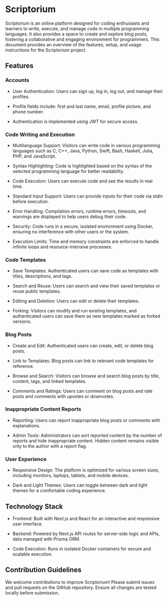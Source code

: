 # Scriptorium

Scriptorium is an online platform designed for coding enthusiasts and learners to write, execute, and manage code in multiple programming languages. It also provides a space to create and explore blog posts, fostering a collaborative and engaging environment for programmers. This document provides an overview of the features, setup, and usage instructions for the Scriptorium project.

## Features

### Accounts

- User Authentication: Users can sign up, log in, log out, and manage their profiles.

- Profile fields include: first and last name, email, profile picture, and phone number.

- Authentication is implemented using JWT for secure access.

### Code Writing and Execution

- Multilanguage Support: Visitors can write code in various programming languages such as C, C++, Java, Python, Swift, Bash, Haskell, Julia, PHP, and JavaScript.

- Syntax Highlighting: Code is highlighted based on the syntax of the selected programming language for better readability.

- Code Execution: Users can execute code and see the results in real time.

- Standard Input Support: Users can provide inputs for their code via stdin before execution.

- Error Handling: Compilation errors, runtime errors, timeouts, and warnings are displayed to help users debug their code.

- Security: Code runs in a secure, isolated environment using Docker, ensuring no interference with other users or the system.

- Execution Limits: Time and memory constraints are enforced to handle infinite loops and resource-intensive processes.

### Code Templates

- Save Templates: Authenticated users can save code as templates with titles, descriptions, and tags.

- Search and Reuse: Users can search and view their saved templates or reuse public templates.

- Editing and Deletion: Users can edit or delete their templates.

- Forking: Visitors can modify and run existing templates, and authenticated users can save them as new templates marked as forked versions.

### Blog Posts

- Create and Edit: Authenticated users can create, edit, or delete blog posts.

- Link to Templates: Blog posts can link to relevant code templates for reference.

- Browse and Search: Visitors can browse and search blog posts by title, content, tags, and linked templates.

- Comments and Ratings: Users can comment on blog posts and rate posts and comments with upvotes or downvotes.

### Inappropriate Content Reports

- Reporting: Users can report inappropriate blog posts or comments with explanations.

- Admin Tools: Administrators can sort reported content by the number of reports and hide inappropriate content. Hidden content remains visible only to the author with a report flag.

### User Experience

- Responsive Design: The platform is optimized for various screen sizes, including monitors, laptops, tablets, and mobile devices.

- Dark and Light Themes: Users can toggle between dark and light themes for a comfortable coding experience.

## Technology Stack

- Frontend: Built with Next.js and React for an interactive and responsive user interface.

- Backend: Powered by Next.js API routes for server-side logic and APIs, data managed with Prisma ORM.

- Code Execution: Runs in isolated Docker containers for secure and scalable execution.

## Contribution Guidelines

We welcome contributions to improve Scriptorium! Please submit issues and pull requests on the GitHub repository. Ensure all changes are tested locally before submission.
